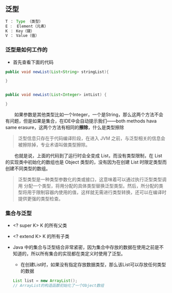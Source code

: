 ## 泛型
```java
T ： Type （类型） 
E :  Element（元素） 
K ： Key（键） 
V ： Value（值） 
```

### 泛型是如何工作的
- 首先查看下面的代码
```java
public void newList(List<String> stringList){

}


public void newList(List<Integer> intList) {

}
```
&emsp;&emsp;如果参数是其他类型比如一个Integer，一个是String，那么这两个方法不会有问题，但是如果是集合，在IDE中会自动提示我们——both methods hava same erasure，这两个方法有相同的**擦除**，什么是类型擦除
>泛型信息只存在于代码编译阶段，在进入 JVM 之前，与泛型相关的信息会被擦除掉，专业术语叫做类型擦除。

&emsp;&emsp;也就是说，上面的代码到了运行时会全变成 List，而没有类型限制，在 List 的实现类中初始化的数组也是 Object 类型的，没有因为在创建 List 时限定类型而创建不同类型的数组。
>泛型类型是一种类型参数化的类或接口，这意味着可以通过执行泛型类型调用 分配一个类型，将用分配的具体类型替换泛型类型。然后，所分配的类型将用于限制容器内使用的值，这样就无需进行类型转换，还可以在编译时提供更强的类型检查。

### 集合与泛型

- \<? super K> K 的所有父类

- \<? extend K> K 的所有子类  

- Java 中的集合与泛型结合非常紧密，因为集合中存放的数据在使用之前是不知道的，所以所有集合的实现都在类定义时使用了泛型。
    - 在创建List时，如果没有指定存放数据类型，那么该List可以存放任何类型的数据
    ```java
    List list = new ArrayList();
    // ArrayList的构造函数初始化了一个Object数组
    ```